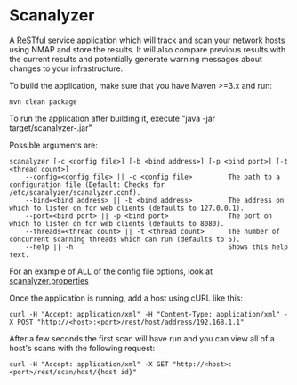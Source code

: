 Scanalyzer
==========

A ReSTful service application which will track and scan your network hosts using NMAP and store the results. It will also compare previous results with the current results and potentially generate warning messages about changes to your infrastructure.

To build the application, make sure that you have Maven >=3.x and run:

```
mvn clean package
```

To run the application after building it, execute "java -jar target/scanalyzer-<version>.jar"

Possible arguments are:

```
scanalyzer [-c <config file>] [-b <bind address>] [-p <bind port>] [-t <thread count>]
	--config=<config file> || -c <config file>         The path to a configuration file (Default: Checks for /etc/scanalyzer/scanalyzer.conf).
	--bind=<bind address> || -b <bind address>         The address on which to listen on for web clients (defaults to 127.0.0.1).
	--port=<bind port> || -p <bind port>               The port on which to listen on for web clients (defaults to 8080).
	--threads=<thread count> || -t <thread count>      The number of concurrent scanning threads which can run (defaults to 5).
	--help || -h                                       Shows this help text.
```

For an example of ALL of the config file options, look at [scanalyzer.properties](src/main/resources/scanalyzer.properties)


Once the application is running, add a host using cURL like this:

```
curl -H "Accept: application/xml" -H "Content-Type: application/xml" -X POST "http://<host>:<port>/rest/host/address/192.168.1.1"
```

After a few seconds the first scan will have run and you can view all of a host's scans with the following request:

```
curl -H "Accept: application/xml" -X GET "http://<host>:<port>/rest/scan/host/{host id}"
```
